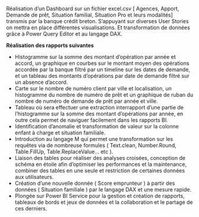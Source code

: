 Réalisation d’un Dashboard sur un fichier excel.csv [ Agences, Apport, Demande de prêt, Situation familial, Situation Pro et leurs modalités] transmis
par la banque crédit breton. S’appuyant sur diverses User Stories on mettra en place différentes visualisations. Et transformation de données grâce à
Power Query Editor et au langage DAX.

**Réalisation des rapports suivantes**
- Histogramme sur la somme des montant d’opération par année et accord, un graphique en courbes sur le montant moyen des opérations accordée par la banque
filtré par un timeline sur les dates de demande, et un tableau des montants d’opérations par date de demande filtré sur un absence d’accord. 
- Carte sur le nombre de numéro client par ville et localisation, un histogramme du nombre de numéro de prêt et un graphique de ruban du nombre de numéro 
de demande de prêt par année et ville.
- Tableau où sera effectuer une extraction interrapport d’une partie de l’histogramme sur la somme des montant d’opérations par année, en outre cela 
permet de naviguer facilement dans les rapports BI.
- Identification d’anomalie et transformation de valeur sur la colonne enfant à charge et situation familiale.
- Introduction au langage M  qui permet une transformation sur les requêtes via de nombreuse formules ( Text.clean, Number.Round, Table.FillUp,
Table.ReplaceValue… etc ).
- Liaison des tables pour réaliser des analyses croisées, conception de schéma en étoile afin d’optimiser les performances et la maintenance,
combiner des tables en une seule et restriction de certaines données aux utilisateurs.
- Création d’une nouvelle donnée ( Score emprunteur ) à partir des données ( Situation familiale ) par le langage DAX et une mesure rapide.
- Plongée sur Power BI Service pour la gestion et création de rapports, tableaux de bords et jeux de données et la collaboration et le partage
de ces derniers.
